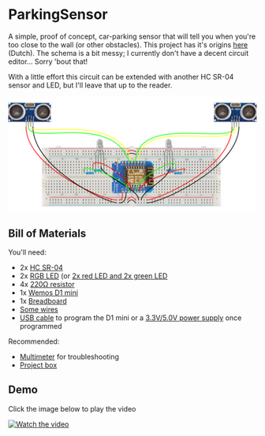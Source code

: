 # ParkingSensor

A simple, proof of concept, car-parking sensor that will tell you when you're too close to the wall (or other obstacles). This project has it's origins [here](https://gathering.tweakers.net/forum/list_messages/1967946) (Dutch). The schema is a bit messy; I currently don't have a decent circuit editor... Sorry 'bout that!

With a little effort this circuit can be extended with another HC SR-04 sensor and LED, but I'll leave that up to the reader.

![Circuit](circuit/schema.png)

## Bill of Materials

You'll need:

* 2x [HC SR-04](https://www.aliexpress.com/item/32703532280.html)
* 2x [RGB LED](https://www.aliexpress.com/item/32271669442.html) (or [2x red LED and 2x green LED](https://www.aliexpress.com/item/32892747183.html)
* 4x [220Ω resistor](https://www.aliexpress.com/item/32816049069.html)
* 1x [Wemos D1 mini](https://www.aliexpress.com/item/32863218532.html)
* 1x [Breadboard](https://www.aliexpress.com/item/32256273855.html)
* [Some wires](https://www.aliexpress.com/item/32909050779.html)
* [USB cable](https://www.aliexpress.com/item/32720252498.html) to program the D1 mini or a [3.3V/5.0V power supply](https://www.aliexpress.com/item/1951850466.html) once programmed

Recommended:

* [Multimeter](https://www.aliexpress.com/item/33004463675.html) for troubleshooting
* [Project box](https://www.aliexpress.com/item/32889586884.html)

## Demo

Click the image below to play the video

[![Watch the video](https://i3.ytimg.com/vi/jdl6SVCwzJ4/hqdefault.jpg)](https://youtu.be/jdl6SVCwzJ4)
